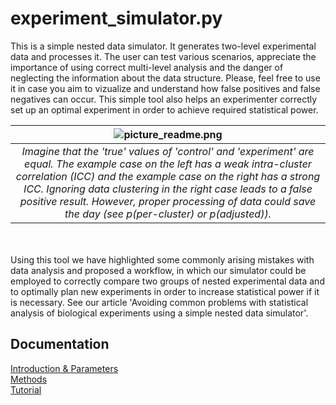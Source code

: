 # experiment_simulator.py
This is a simple nested data simulator. It generates two-level experimental data and processes it. The user can test various scenarios, appreciate the importance of using correct multi-level analysis and the danger of neglecting the information about the data structure. Please, feel free to use it in case you aim to vizualize and understand how false positives and false negatives can occur. This simple tool also helps an experimenter correctly set up an optimal experiment in order to achieve required statistical power. 

| ![picture_readme.png](/images/picture_readme.png) | 
|:--:| 
| *Imagine that the 'true' values of 'control' and 'experiment' are equal. The example case on the left has a weak intra-cluster correlation (ICC) and the example case on the right has a strong ICC. Ignoring data clustering in the right case leads to a false positive result. However, proper processing of data could save the day (see p(per-cluster) or p(adjusted)).* |

<br/><br/>
Using this tool we have highlighted some commonly arising mistakes with data analysis and proposed a workflow, in which our simulator could be employed to correctly compare two groups of nested experimental data and to optimally plan new experiments in order to increase statistical power if it is necessary. See our article 'Avoiding common problems with statistical analysis of biological experiments using a simple nested data simulator'.

## Documentation
[Introduction & Parameters](https://github.com/juliaLopanskaia/biostastics_article/blob/master/docs/intro_parameters.md)
<br/>
[Methods](https://github.com/juliaLopanskaia/biostastics_article/blob/master/docs/methods.md)
<br/>
[Tutorial](https://github.com/juliaLopanskaia/biostastics_article/blob/master/docs/tutorial.md)
